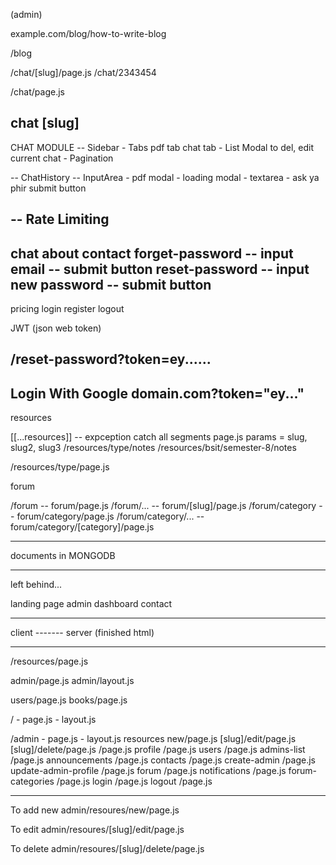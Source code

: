 (admin)

example.com/blog/how-to-write-blog

/blog

/chat/[slug]/page.js
/chat/2343454

/chat/page.js

chat [slug]
-----------------------------------------------------------------------
CHAT MODULE
-- Sidebar
    - Tabs
        pdf tab
        chat tab
    - List
        Modal to del, edit current chat
    - Pagination

-- ChatHistory
-- InputArea
    - pdf modal
    - loading modal
    - textarea
    - ask ya phir submit button

-- Rate Limiting
-------------------------------------------------------------------
chat
about
contact
forget-password
    -- input email
    -- submit button
reset-password
    -- input new password
    -- submit button
---------------------------------------------------------------------
pricing
login
register
logout

JWT (json web token)

/reset-password?token=ey......
-------------------------------------------------------------------------
Login With Google
domain.com?token="ey..."
--------------------------------------------------------------------------
resources

[[...resources]] -- expception catch all segments
page.js
params = slug, slug2, slug3
/resources/type/notes
/resources/bsit/semester-8/notes

/resources/type/page.js

forum

/forum -- forum/page.js
/forum/... -- forum/[slug]/page.js
/forum/category -- forum/category/page.js
/forum/category/... -- forum/category/[category]/page.js

---------------

documents in MONGODB

--------------------------------------------------------------------------
left behind...

landing page
admin
dashboard
contact


-------------


client ------- server (finished html)

----------------------

/resources/page.js

admin/page.js admin/layout.js

 users/page.js
 books/page.js


 / - page.js - layout.js

 /admin - page.js - layout.js
    resources
        new/page.js
        [slug]/edit/page.js
        [slug]/delete/page.js
        /page.js
    profile
        /page.js
    users
        /page.js
    admins-list
        /page.js
    announcements
        /page.js
    contacts
        /page.js
    create-admin
        /page.js
    update-admin-profile
        /page.js
    forum
        /page.js
    notifications
        /page.js
    forum-categories
        /page.js
    login
        /page.js
    logout
        /page.js

--------------------------------------
To add new
admin/resoures/new/page.js

To edit
admin/resoures/[slug]/edit/page.js

To delete
admin/resoures/[slug]/delete/page.js
